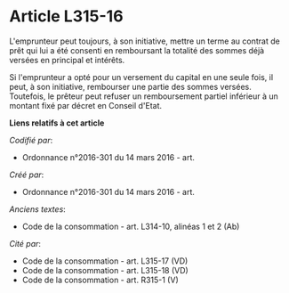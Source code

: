 # Article L315-16

L'emprunteur peut toujours, à son initiative, mettre un terme au contrat de prêt qui lui a été consenti en remboursant la
totalité des sommes déjà versées en principal et intérêts.

Si l'emprunteur a opté pour un versement du capital en une seule fois, il peut, à son initiative, rembourser une partie des
sommes versées. Toutefois, le prêteur peut refuser un remboursement partiel inférieur à un montant fixé par décret en Conseil
d'Etat.

**Liens relatifs à cet article**

_Codifié par_:

  - Ordonnance n°2016-301 du 14 mars 2016 - art.

_Créé par_:

  - Ordonnance n°2016-301 du 14 mars 2016 - art.

_Anciens textes_:

  - Code de la consommation - art. L314-10, alinéas 1 et 2 (Ab)

_Cité par_:

  - Code de la consommation - art. L315-17 (VD)
  - Code de la consommation - art. L315-18 (VD)
  - Code de la consommation - art. R315-1 (V)
